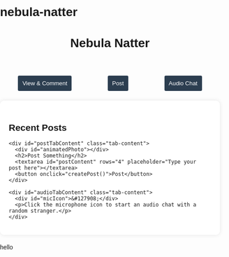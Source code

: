 # nebula-natter
<!DOCTYPE html>
<html lang="en">
<head>
  <meta charset="UTF-8">
  <meta name="viewport" content="width=device-width, initial-scale=1.0">
  <title>Nebula Natter</title>
  <style>
    body {
      font-family: Arial, sans-serif;
      margin: 0;
      padding: 0;
      background-image: url('https://images.unsplash.com/photo-1462331940025-496dfbfc7564?q=80&w=1822&auto=format&fit=crop&ixlib=rb-4.0.3&ixid=M3wxMjA3fDB8MHxwaG90by1wYWdlfHx8fGVufDB8fHx8fA%3D%3D');
      background-size: cover;
      background-position: center;
    }

    header {
      background-color: rgba(0, 0, 0, 0.8);
      color: #fff;
      text-align: center;
      padding: 1em;
    }

    main {
      max-width: 600px;
      margin: 20px auto;
      padding: 20px;
      background-color: rgba(255, 255, 255, 0.9);
      box-shadow: 0 0 10px rgba(0, 0, 0, 0.1);
      border-radius: 10px;
    }

    textarea {
      width: 100%;
      margin-bottom: 10px;
      padding: 10px;
      box-sizing: border-box;
      resize: vertical;
    }

    button {
      background-color:#17a2b8;
      color: #f0e9e9;
      padding: 10px;
      border: none;
      cursor: pointer;
      border-radius: 26%;
      transition: background-color 0.3s ease;
    }

    button:hover {
      background-color: #555;
    }

    ul {
      list-style-type: none;
      padding: 0;
    }

    li {
      margin-bottom: 10px;
      padding: 10px;
      background-color: #f9f9f9;
      box-shadow: 0 0 5px rgba(0, 0, 0, 0.1);
      border-radius: 5px;
    }

    #animatedPhoto {
      width: 100px;
      height: 100px;
      background-image: url('https://images.unsplash.com/photo-1577563908411-5077b6dc7624?q=80&w=2070&auto=format&fit=crop&ixlib=rb-4.0.3&ixid=M3wxMjA3fDB8MHxwaG90by1wYWdlfHx8fGVufDB8fHx8fA%3D%3D');
      background-size: cover;
      background-position: center;
      border-radius: 50%;
      margin: 0 auto 20px;
      animation: bounce 0.67s infinite alternate;
    }

    @keyframes bounce {
      0% {
        transform: translateY(0);
      }
      100% {
        transform: translateY(-10px);
      }
    }
    .tabs {
      display: flex;
      justify-content: space-around;
      margin-bottom: 20px;
    }

    .tab {
      cursor: pointer;
      padding: 10px;
      background-color:#2c3e50;
      color:  #ffffff ;
      border:2px solid white;
      border-radius: 5px;
      transition: background-color 0.3s ease;
    }

    .tab:hover {
      background-color: #555;
    }

    .tab-content {
      display: none;
    }

    #viewTabContent,
    #postTabContent {
      display: block;
    }

    #audioTabContent {
      display: none;
      text-align: center;
    }

    #micIcon {
      font-size: 36px;
      color: #333;
      cursor: pointer;
      animation: bounce 0.34s infinite alternate;
    }
  </style>
</head>
<body>
  <header>
    <h1>Nebula Natter</h1>
  </header>

  <div class="tabs">
    <button class="tab" onclick="showTab('viewTabContent')">View & Comment</button>
    <button class="tab" onclick="showTab('postTabContent')">Post</button>
    <button class="tab" onclick="showTab('audioTabContent')">Audio Chat</button>
  </div>

  <main>
    <div id="viewTabContent" class="tab-content">
      <h2>Recent Posts</h2>
      <ul id="postsList"></ul>
    </div>

    <div id="postTabContent" class="tab-content">
      <div id="animatedPhoto"></div>
      <h2>Post Something</h2>
      <textarea id="postContent" rows="4" placeholder="Type your post here"></textarea>
      <button onclick="createPost()">Post</button>
    </div>

    <div id="audioTabContent" class="tab-content">
      <div id="micIcon">&#127908;</div>
      <p>Click the microphone icon to start an audio chat with a random stranger.</p>
    </div>
  </main>

  <script>

    function showTab(tabId) {
      const tabs = document.querySelectorAll('.tab-content');
      tabs.forEach(tab => {
        tab.style.display = 'none';
      });

      document.getElementById(tabId).style.display = 'block';
    }
  </script>
</body>
</html> 

hello
 
